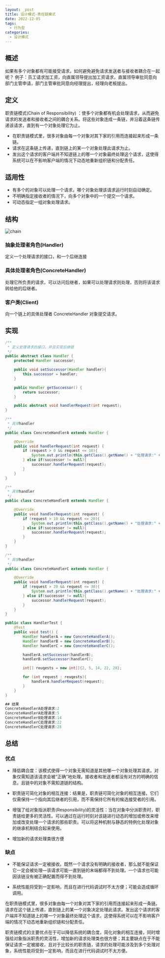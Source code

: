 ```yaml
---
layout: _post
title: 设计模式-责任链模式
date: 2022-12-05
tags: 
  - 行为型
categories: 
  - 设计模式
---
```

## 概述
如果有多个对象都有可能接受请求，如何避免避免请求发送者与接收者耦合在一起呢？
例子：员工请求加工资，向直属领导提出加工资请求，直属领导审批同意向部门主管申请，部门主管审批同意向经理提出，经理向老板提出。

## 定义
职责链模式(Chain of Responsibility) ：使多个对象都有机会处理请求，从而避免请求的发送者和接收者之间的耦合关系。将这些对象连成一条链，并沿着这条链传递该请求，直到有一个对象处理它为止。
+ 在职责链模式里，很多对象由每一个对象对其下家的引用而连接起来形成一条链。
+ 请求在这条链上传递，直到链上的某一个对象处理此请求为止。
+ 发出这个请求的客户端并不知道链上的哪一个对象最终处理这个请求，这使得系统可以在不影响客户端的情况下动态地重新组织链和分配责任。

## 适用性
+ 有多个的对象可以处理一个请求，哪个对象处理该请求运行时刻自动确定。
+ 不明确指定接收者的情况下，向多个对象中的一个提交一个请求。
+ 可动态指定一组对象处理请求。

## 结构
![chain](chain.png)

### 抽象处理者角色(Handler)

定义一个处理请求的接口，和一个后继连接

### 具体处理者角色(ConcreteHandler)

处理它所负责的请求，可以访问后继者，如果可以处理请求则处理，否则将该请求转给他的后继者。

### 客户类(Client)

向一个链上的具体处理者 ConcreteHandler 对象提交请求。

## 实现

```java
/**
 * 定义处理请求的接口，并且实现后继链
 */
public abstract class Handler {
    protected Handler successor;

    public void setSuccessor(Handler handler){
        this.successor = handler;
    }

    public Handler getSuccessor() {
        return successor;
    }

    public abstract void handlerRequest(int request);
}

/**
 * 具体handler
 */
public class ConcreteHandlerA extends Handler {

    @Override
    public void handlerRequest(int request) {
        if (request > 0 && request <= 10){
            System.out.println(this.getClass().getName() + "处理请求:" + request);
        } else if(successor != null){
            successor.handlerRequest(request);
        }
    }
}

/**
 * 具体handler
 */
public class ConcreteHandlerB extends Handler {

    @Override
    public void handlerRequest(int request) {
        if (request > 10 && request <= 20){
            System.out.println(this.getClass().getName() + "处理请求:" + request);
        } else if(successor != null){
            successor.handlerRequest(request);
        }
    }
}

/**
 * 具体handler
 */
public class ConcreteHandlerC extends Handler {

    @Override
    public void handlerRequest(int request) {
        if (request > 20 && request <= 30){
            System.out.println(this.getClass().getName() + "处理请求:" + request);
        } else if(successor != null){
            successor.handlerRequest(request);
        }
    }
}

public class HandlerTest {
    @Test
    public void test() {
        Handler handlerA = new ConcreteHandlerA();
        Handler handlerB = new ConcreteHandlerB();
        Handler handlerC = new ConcreteHandlerC();

        handlerA.setSuccessor(handlerB);
        handlerB.setSuccessor(handlerC);

        int[] reuqests = new int[]{2, 5, 14, 22, 28};

        for (int request : reuqests){
            handlerA.handlerRequest(request);
        }
    }
}

## 结果
ConcreteHandlerA处理请求:2 
ConcreteHandlerA处理请求:5 
ConcreteHandlerB处理请求:14
ConcreteHandlerC处理请求:22
ConcreteHandlerC处理请求:28

```

## 总结

### 优点

+ 降低耦合度：该模式使得一个对象无需知道是其他哪一个对象处理其请求。对象仅需知道该请求会被“正确”地处理。接收者和发送者都没有对方的明确的信息，且链中的对象不需知道链的结构。

+ 职责链可简化对象的相互连接：结果是，职责链可简化对象的相互连接。它们仅需保持一个指向其后继者的引用，而不需保持它所有的候选接受者的引用。

+ 增强了给对象指派职责(Responsibility)的灵活性：当在对象中分派职责时，职责链给更多的灵活性。可以通过在运行时刻对该链进行动态的增加或修改来增加或改变处理一个请求的那些职责。可以将这种机制与静态的特例化处理对象的继承机制结合起来使用。

+ 增加新的请求处理类很方便

### 缺点

+ 不能保证请求一定被接收。既然一个请求没有明确的接收者，那么就不能保证它一定会被处理—该请求可能一直到链的末端都得不到处理。一个请求也可能因该链没有被正确配置而得不到处理。

+ 系统性能将受到一定影响，而且在进行代码调试时不太方便；可能会造成循环调用。

在职责链模式里，很多对象由每一个对象对其下家的引用而连接起来形成一条链。请求在这个链上传递，直到链上的某一个对象决定处理此请求。发出这个请求的客户端并不知道链上的哪一个对象最终处理这个请求，这使得系统可以在不影响客户端的情况下动态地重新组织链和分配责任。

 职责链模式的主要优点在于可以降低系统的耦合度，简化对象的相互连接，同时增强给对象指派职责的灵活性，增加新的请求处理类也很方便；其主要缺点在于不能保证请求一定被接收，且对于比较长的职责链，请求的处理可能涉及到多个处理对象，系统性能将受到一定影响，而且在进行代码调试时不太方便。